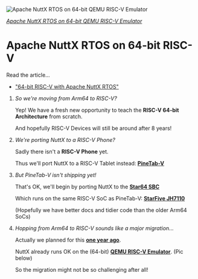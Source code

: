![Apache NuttX RTOS on 64-bit QEMU RISC-V Emulator](https://lupyuen.github.io/images/riscv-title.png)

[_Apache NuttX RTOS on 64-bit QEMU RISC-V Emulator_](https://github.com/apache/nuttx/tree/master/boards/risc-v/qemu-rv/rv-virt)

# Apache NuttX RTOS on 64-bit RISC-V

Read the article...

-   ["64-bit RISC-V with Apache NuttX RTOS"](https://lupyuen.github.io/articles/riscv)

1.  _So we're moving from Arm64 to RISC-V?_

    Yep! We have a fresh new opportunity to teach the __RISC-V 64-bit Architecture__ from scratch.

    And hopefully RISC-V Devices will still be around after 8 years!

1.  _We're porting NuttX to a RISC-V Phone?_

    Sadly there isn't a __RISC-V Phone__ yet.
    
    Thus we'll port NuttX to a RISC-V Tablet instead: [__PineTab-V__](https://wiki.pine64.org/wiki/PineTab-V)

1.  _But PineTab-V isn't shipping yet!_

    That's OK, we'll begin by porting NuttX to the [__Star64 SBC__](https://wiki.pine64.org/wiki/STAR64)

    Which runs on the same RISC-V SoC as PineTab-V: [__StarFive JH7110__](https://doc-en.rvspace.org/Doc_Center/jh7110.html)

    (Hopefully we have better docs and tidier code than the older Arm64 SoCs)

1.  _Hopping from Arm64 to RISC-V sounds like a major migration..._

    Actually we planned for this [__one year ago__](https://www.mail-archive.com/dev@nuttx.apache.org/msg08395.html).

    NuttX already runs OK on the (64-bit) [__QEMU RISC-V Emulator__](https://github.com/apache/nuttx/tree/master/boards/risc-v/qemu-rv/rv-virt). (Pic below)
    
    So the migration might not be so challenging after all!
